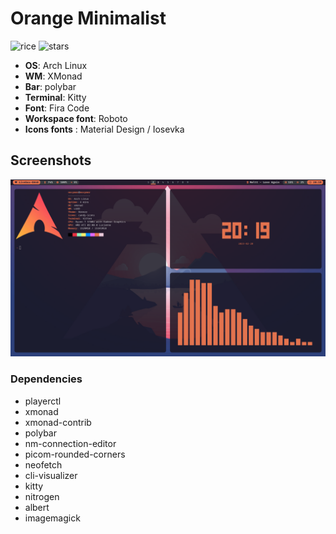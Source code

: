 # Orange Minimalist
![rice](https://img.shields.io/badge/TYPE-RICE-%23E4734E?style=for-the-badge&labelColor=1a1b26)
![stars](https://img.shields.io/github/stars/NoCymer/orange-minimalist?labelColor=1a1b26&color=E4734E&style=for-the-badge)
* **OS**: Arch Linux
* **WM**: XMonad
* **Bar**: polybar
* **Terminal**: Kitty
* **Font**: Fira Code
* **Workspace font**: Roboto
* **Icons fonts** : Material Design / Iosevka

## Screenshots

![Screenshot](/screenshots/desktop-1.png)

### Dependencies
* playerctl
* xmonad
* xmonad-contrib
* polybar
* nm-connection-editor
* picom-rounded-corners
* neofetch
* cli-visualizer
* kitty
* nitrogen
* albert
* imagemagick
